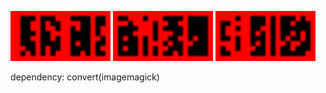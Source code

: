 

![](examples/out1.png) ![](examples/out2.png) ![](examples/out3.png)

dependency: convert(imagemagick)